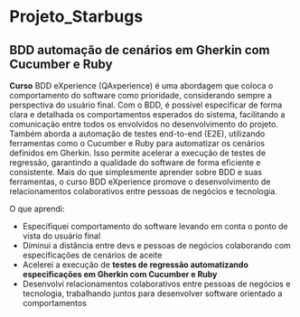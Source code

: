 # Projeto_Starbugs 
## BDD automação de cenários em Gherkin com Cucumber e Ruby

**Curso** BDD eXperience (QAxperience) é uma abordagem que coloca o comportamento do software como prioridade, considerando sempre a perspectiva do usuário final. 
Com o BDD, é possível especificar de forma clara e detalhada os comportamentos esperados do sistema, facilitando a comunicação entre todos os envolvidos no desenvolvimento do projeto. 
Também aborda a automação de testes end-to-end (E2E), utilizando ferramentas como o Cucumber e Ruby para automatizar os cenários definidos em Gherkin. 
Isso permite acelerar a execução de testes de regressão, garantindo a qualidade do software de forma eficiente e consistente.
Mais do que simplesmente aprender sobre BDD e suas ferramentas, o curso BDD eXperience promove o desenvolvimento de relacionamentos colaborativos entre pessoas de negócios e tecnologia.

O que aprendi:

- Especifiquei comportamento do software levando em conta o ponto de vista do usuário final
- Diminui a distância entre devs e pessoas de negócios colaborando com especificações de cenários de aceite
- Acelerei a execução de **testes de regressão automatizando especificações em Gherkin com Cucumber e Ruby**
- Desenvolvi relacionamentos colaborativos entre pessoas de negócios e tecnologia, trabalhando juntos para desenvolver software orientado a comportamentos
